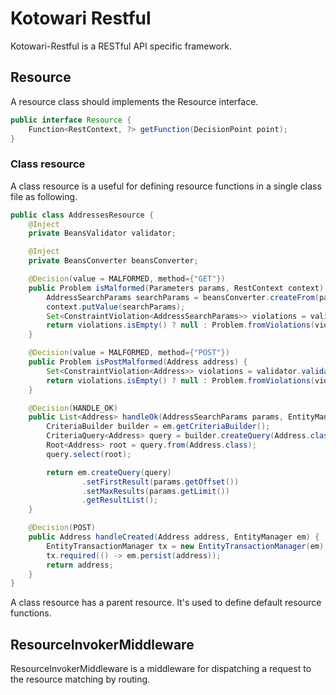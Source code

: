 # Kotowari Restful

Kotowari-Restful is a RESTful API specific framework.

## Resource

A resource class should implements the Resource interface. 
 
```java
public interface Resource {
    Function<RestContext, ?> getFunction(DecisionPoint point);
}
```

### Class resource

A class resource is a useful for defining resource functions in a single class file as following.

```java
public class AddressesResource {
    @Inject
    private BeansValidator validator;

    @Inject
    private BeansConverter beansConverter;

    @Decision(value = MALFORMED, method={"GET"})
    public Problem isMalformed(Parameters params, RestContext context) {
        AddressSearchParams searchParams = beansConverter.createFrom(params, AddressSearchParams.class);
        context.putValue(searchParams);
        Set<ConstraintViolation<AddressSearchParams>> violations = validator.validate(searchParams);
        return violations.isEmpty() ? null : Problem.fromViolations(violations);
    }

    @Decision(value = MALFORMED, method={"POST"})
    public Problem isPostMalformed(Address address) {
        Set<ConstraintViolation<Address>> violations = validator.validate(address);
        return violations.isEmpty() ? null : Problem.fromViolations(violations);
    }

    @Decision(HANDLE_OK)
    public List<Address> handleOk(AddressSearchParams params, EntityManager em) {
        CriteriaBuilder builder = em.getCriteriaBuilder();
        CriteriaQuery<Address> query = builder.createQuery(Address.class);
        Root<Address> root = query.from(Address.class);
        query.select(root);

        return em.createQuery(query)
                .setFirstResult(params.getOffset())
                .setMaxResults(params.getLimit())
                .getResultList();
    }

    @Decision(POST)
    public Address handleCreated(Address address, EntityManager em) {
        EntityTransactionManager tx = new EntityTransactionManager(em);
        tx.required(() -> em.persist(address));
        return address;
    }
}
```

A class resource has a parent resource. It's used to define default resource functions. 

## ResourceInvokerMiddleware

ResourceInvokerMiddleware is a middleware for dispatching a request to the resource matching by routing.
